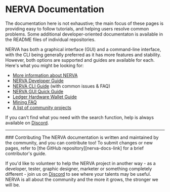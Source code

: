 # NERVA Documentation
The documentation here is not exhaustive; the main focus of these pages is providing easy to follow tutorials, and helping users resolve common problems. Some additional developer-oriented documentaton is available in the README files of individual repositories.

NERVA has both a graphical interface (GUI) and a command-line interface, with the CLI being generally preferred as it has more features and stability. However, both options are supported and guides are available for each. Here's what you might be looking for:

* [More information about NERVA](about/)
* [NERVA Developer Guide](guides/develop/)
* [NERVA CLI Guide](guides/cli/) (with common issues & FAQ)
* [NERVA GUI Quick Guide](guides/gui/)
* [Ledger Hardware Wallet Guide](guides/ledger/)
* [Mining FAQ](guides/mining/)
* [A list of community projects](projects/)

If you can't find what you need with the search function, help is always available on [Discord][nerva-discord-link].

<hr>
### Contributing
The NERVA documentation is written and maintained by the community, and you can contribute too! To submit changes or new pages, refer to [the GitHub repository][nerva-docs-link] for a brief contributor's guide.

If you'd like to volunteer to help the NERVA project in another way - as a developer, tester, graphic designer, marketer or something completely different - join us on [Discord][nerva-discord-link] to see where your talents may be useful. NERVA is all about the community and the more it grows, the stronger we will be.




<!--Reference links -->
[nerva-discord-link]: https://discord.gg/jsdbEns
[nerva-docs-link]: https://github.com/nerva-project/nerva-docs